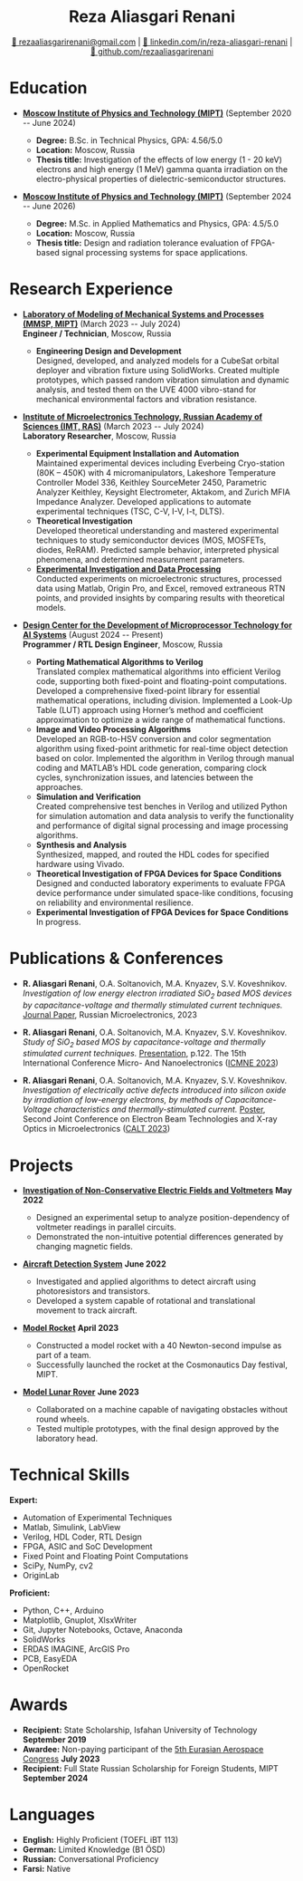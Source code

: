 <h1 align="center">Reza Aliasgari Renani</h1>

<p align="center">
<a href="mailto:rezaaliasgarirenani@gmail.com">📧 rezaaliasgarirenani@gmail.com</a> | 
<a href="https://linkedin.com/in/reza-aliasgari-renani/">🔗 linkedin.com/in/reza-aliasgari-renani</a> | 
<a href="https://github.com/rezaaliasgarirenani">🐙 github.com/rezaaliasgarirenani</a>
</p>

# Education

- **[Moscow Institute of Physics and Technology (MIPT)](https://mipt.ru/)** (September 2020 -- June 2024)
  - **Degree:** B.Sc. in Technical Physics, GPA: 4.56/5.0
  - **Location:** Moscow, Russia
  - **Thesis title:** Investigation of the effects of low energy (1 - 20 keV) electrons and high energy (1 MeV) gamma quanta irradiation on the electro-physical properties of dielectric-semiconductor structures.

- **[Moscow Institute of Physics and Technology (MIPT)](https://mipt.ru/)** (September 2024 -- June 2026)
  - **Degree:** M.Sc. in Applied Mathematics and Physics, GPA: 4.5/5.0
  - **Location:** Moscow, Russia
  - **Thesis title:** Design and radiation tolerance evaluation of FPGA-based signal processing systems for space applications.

# Research Experience

- **[Laboratory of Modeling of Mechanical Systems and Processes (MMSP, MIPT)](https://mipt.ru/dasr/about/kaf_faculty/mmsp)** (March 2023 -- July 2024)  
  **Engineer / Technician**, Moscow, Russia  
  - **Engineering Design and Development**  
    Designed, developed, and analyzed models for a CubeSat orbital deployer and vibration fixture using SolidWorks. Created multiple prototypes, which passed random vibration simulation and dynamic analysis, and tested them on the UVE 4000 vibro-stand for mechanical environmental factors and vibration resistance.

- **[Institute of Microelectronics Technology, Russian Academy of Sciences (IMT, RAS)](https://new.ras.ru/en/)** (March 2023 -- July 2024)  
  **Laboratory Researcher**, Moscow, Russia  
  - **Experimental Equipment Installation and Automation**  
    Maintained experimental devices including Everbeing Cryo-station (80K – 450K) with 4 micromanipulators, Lakeshore Temperature Controller Model 336, Keithley SourceMeter 2450, Parametric Analyzer Keithley, Keysight Electrometer, Aktakom, and Zurich MFIA Impedance Analyzer. Developed applications to automate experimental techniques (TSC, C-V, I-V, I-t, DLTS).  
  - **Theoretical Investigation**  
    Developed theoretical understanding and mastered experimental techniques to study semiconductor devices (MOS, MOSFETs, diodes, ReRAM). Predicted sample behavior, interpreted physical phenomena, and determined measurement parameters.  
  - **[Experimental Investigation and Data Processing](https://github.com/rezaaliasgarirenani/IMT-Automation)**  
    Conducted experiments on microelectronic structures, processed data using Matlab, Origin Pro, and Excel, removed extraneous RTN points, and provided insights by comparing results with theoretical models.

- **[Design Center for the Development of Microprocessor Technology for AI Systems](http://ai.mipt.ru/design-center)** (August 2024 -- Present)  
  **Programmer / RTL Design Engineer**, Moscow, Russia  
  - **Porting Mathematical Algorithms to Verilog**  
    Translated complex mathematical algorithms into efficient Verilog code, supporting both fixed-point and floating-point computations. Developed a comprehensive fixed-point library for essential mathematical operations, including division. Implemented a Look-Up Table (LUT) approach using Horner’s method and coefficient approximation to optimize a wide range of mathematical functions.  
  - **Image and Video Processing Algorithms**  
    Developed an RGB-to-HSV conversion and color segmentation algorithm using fixed-point arithmetic for real-time object detection based on color. Implemented the algorithm in Verilog through manual coding and MATLAB’s HDL code generation, comparing clock cycles, synchronization issues, and latencies between the approaches.  
  - **Simulation and Verification**  
    Created comprehensive test benches in Verilog and utilized Python for simulation automation and data analysis to verify the functionality and performance of digital signal processing and image processing algorithms.  
  - **Synthesis and Analysis**  
    Synthesized, mapped, and routed the HDL codes for specified hardware using Vivado.  
  - **Theoretical Investigation of FPGA Devices for Space Conditions**  
    Designed and conducted laboratory experiments to evaluate FPGA device performance under simulated space-like conditions, focusing on reliability and environmental resilience.  
  - **Experimental Investigation of FPGA Devices for Space Conditions**  
    In progress.

# Publications & Conferences

- **R. Aliasgari Renani**, O.A. Soltanovich, M.A. Knyazev, S.V. Koveshnikov.  
  _Investigation of low energy electron irradiated SiO<sub>2</sub> based MOS devices by capacitance-voltage and thermally stimulated current techniques._ [Journal Paper](https://doi.org/10.1134/S1063739723600516), Russian Microelectronics, 2023

- **R. Aliasgari Renani**, O.A. Soltanovich, M.A. Knyazev, S.V. Koveshnikov.  
  _Study of SiO<sub>2</sub> based MOS by capacitance-voltage and thermally stimulated current techniques._ [Presentation](https://icmne.ftian.ru/wp-content/uploads/icmne-2023_e-version.pdf), p.122. The 15th International Conference Micro- And Nanoelectronics ([ICMNE 2023](https://icmne.ftian.ru))

- **R. Aliasgari Renani**, O.A. Soltanovich, M.A. Knyazev, S.V. Koveshnikov.  
  _Investigation of electrically active defects introduced into silicon oxide by irradiation of low-energy electrons, by methods of Capacitance-Voltage characteristics and thermally-stimulated current._ [Poster](https://cebt23.iptm.ru/download/numbered/91.pdf), Second Joint Conference on Electron Beam Technologies and X-ray Optics in Microelectronics ([CALT 2023](https://cebt23.iptm.ru))

# Projects

- **[Investigation of Non-Conservative Electric Fields and Voltmeters](https://github.com/rezaaliasgarirenani/Non-Conservative-Electric-Fields-and-Voltmeters)** **May 2022**  
  - Designed an experimental setup to analyze position-dependency of voltmeter readings in parallel circuits.  
  - Demonstrated the non-intuitive potential differences generated by changing magnetic fields.

- **[Aircraft Detection System](https://github.com/rezaaliasgarirenani/Aircraft-Detection-System)** **June 2022**  
  - Investigated and applied algorithms to detect aircraft using photoresistors and transistors.  
  - Developed a system capable of rotational and translational movement to track aircraft.

- **[Model Rocket](https://github.com/rezaaliasgarirenani/Rover)** **April 2023**  
  - Constructed a model rocket with a 40 Newton-second impulse as part of a team.  
  - Successfully launched the rocket at the Cosmonautics Day festival, MIPT.

- **[Model Lunar Rover](https://github.com/rezaaliasgarirenani/Rover)** **June 2023**  
  - Collaborated on a machine capable of navigating obstacles without round wheels.  
  - Tested multiple prototypes, with the final design approved by the laboratory head.

# Technical Skills

**Expert:**

- Automation of Experimental Techniques
- Matlab, Simulink, LabView
- Verilog, HDL Coder, RTL Design
- FPGA, ASIC and SoC Development
- Fixed Point and Floating Point Computations
- SciPy, NumPy, cv2
- OriginLab

**Proficient:**

- Python, C++, Arduino
- Matplotlib, Gnuplot, XlsxWriter
- Git, Jupyter Notebooks, Octave, Anaconda
- SolidWorks
- ERDAS IMAGINE, ArcGIS Pro
- PCB, EasyEDA
- OpenRocket

# Awards

- **Recipient:** State Scholarship, Isfahan University of Technology **September 2019**
- **Awardee:** Non-paying participant of the [5th Eurasian Aerospace Congress](https://congress.aero/en/) **July 2023**
- **Recipient:** Full State Russian Scholarship for Foreign Students, MIPT **September 2024**

# Languages

- **English:** Highly Proficient (TOEFL iBT 113)
- **German:** Limited Knowledge (B1 ÖSD)
- **Russian:** Conversational Proficiency
- **Farsi:** Native